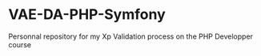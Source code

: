 # VAE-DA-PHP-Symfony
Personnal repository for my Xp Validation process on the PHP Developper course
